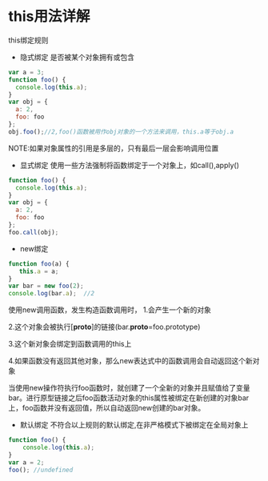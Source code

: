 # this用法详解
this绑定规则
* 隐式绑定
是否被某个对象拥有或包含   

```javascript
var a = 3;
function foo() {
  console.log(this.a);
}
var obj = {
  a: 2,
  foo: foo
};
obj.foo();//2,foo()函数被用作obj对象的一个方法来调用，this.a等于obj.a
```
NOTE:如果对象属性的引用是多层的，只有最后一层会影响调用位置

* 显式绑定
使用一些方法强制将函数绑定于一个对象上，如call(),apply()    

```javascript
function foo() {
  console.log(this.a);
}
var obj = {
  a: 2,
  foo: foo
};
foo.call(obj);
```

* new绑定   

```javascript
function foo(a) {  
   this.a = a;  
}  
var bar = new foo(2);  
console.log(bar.a);  //2
```
使用new调用函数，发生构造函数调用时，
1.会产生一个新的对象   

2.这个对象会被执行[__proto__]的链接(bar.__proto__=foo.prototype)   

3.这个新对象会绑定到函数调用的this上    

4.如果函数没有返回其他对象，那么new表达式中的函数调用会自动返回这个新对象     


当使用new操作符执行foo函数时，就创建了一个全新的对象并且赋值给了变量bar。进行原型链接之后foo函数活动对象的this属性被绑定在新创建的对象bar上，foo函数并没有返回值，所以自动返回new创建的bar对象。

* 默认绑定
不符合以上规则的默认绑定,在非严格模式下被绑定在全局对象上

```javascript
function foo() {  
    console.log(this.a);  
}  
var a = 2;  
foo(); //undefined
```
